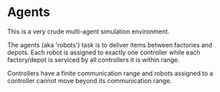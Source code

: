 # Agents

This is a very crude multi-agent simulation environment.

The agents (aka 'robots') task is to deliver items between factories and depots. Each robot is assigned to exactly one controller while each factory/depot is serviced by all controllers it is within range.

Controllers have a finite communication range and robots assigned to a controller cannot move beyond its communication range. 
